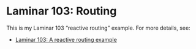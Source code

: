 # Laminar 103: Routing

This is my Laminar 103 “reactive routing” example. For more details, see:

- [Laminar 103: A reactive routing example](https://alvinalexander.com/scala/laminar-103-reactive-routing-example)
